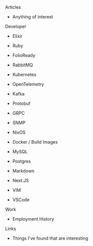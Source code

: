 Articles
  - Anything of interest

Developer
  - Elixir

  - Ruby

  - FolioReady

  - RabbitMQ

  - Kubernetes

  - OpenTelemetry

  - Kafka

  - Protobuf

  - GRPC

  - SNMP

  - NixOS

  - Docker / Build Images

  - MySQL

  - Postgres

  - Markdown

  - Next.JS

  - VIM

  - VSCode

Work
  - Employment History

Links
  - Things I've found that are interesting
